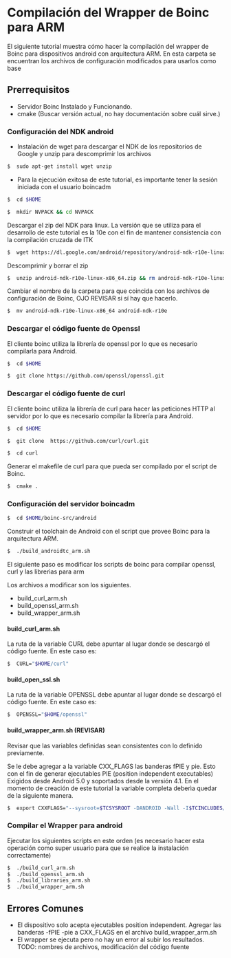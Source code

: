 # Compilación del Wrapper de Boinc para ARM

El siguiente tutorial muestra cómo hacer la compilación del wrapper de Boinc para dispositivos android con arquitectura ARM. En esta carpeta se encuentran los archivos de configuración modificados para usarlos como base

## Prerrequisitos
* Servidor Boinc Instalado y Funcionando.
* cmake (Buscar versión actual, no hay documentación sobre cuál sirve.)


### Configuración del NDK android

* Instalación de wget para descargar el NDK de los repositorios de Google y unzip para descomprimir los archivos

```sh
$  sudo apt-get install wget unzip
```

* Para la ejecución exitosa de este tutorial, es importante tener la sesión iniciada con el usuario boincadm

```sh
$  cd $HOME
```

```sh
$  mkdir NVPACK && cd NVPACK
```

Descargar el zip del NDK para linux. La versión que se utiliza para el desarrollo de este tutorial es la 10e con el fin de mantener consistencia con la compilación cruzada de ITK

```sh
$  wget https://dl.google.com/android/repository/android-ndk-r10e-linux-x86_64.zip
```
Descomprimir y borrar el zip

```sh
$  unzip android-ndk-r10e-linux-x86_64.zip && rm android-ndk-r10e-linux-x86_64.zip
```

Cambiar el nombre de la carpeta para que coincida con los archivos de configuración de Boinc, OJO REVISAR si sí hay que hacerlo.

```sh
$  mv android-ndk-r10e-linux-x86_64 android-ndk-r10e
```

### Descargar el código fuente de Openssl

El cliente boinc utiliza la librería de openssl por lo que es necesario compilarla para Android.

```sh
$  cd $HOME
```

```sh
$  git clone https://github.com/openssl/openssl.git
```

### Descargar el código fuente de curl
El cliente boinc utiliza la librería de curl para hacer las peticiones HTTP al servidor por lo que es necesario compilar la librería para Android.

```sh
$  cd $HOME
```

```sh
$  git clone  https://github.com/curl/curl.git
```

```sh
$  cd curl
```
Generar el makefile de curl para que pueda ser compilado por el script de Boinc.

```sh
$  cmake .
```


### Configuración del servidor boincadm


```sh
$  cd $HOME/boinc-src/android
```

Construir el toolchain de Android con el script que provee Boinc para la arquitectura ARM.

```sh
$  ./build_androidtc_arm.sh
```

El siguiente paso es modificar los scripts de boinc para compilar openssl, curl y las librerìas para arm

Los archivos a modificar son los siguientes.

* build_curl_arm.sh
* build_openssl_arm.sh
* build_wrapper_arm.sh

#### build_curl_arm.sh

La ruta de la variable CURL debe apuntar al lugar donde se descargó el código fuente. En este caso es:

```sh
$  CURL="$HOME/curl"
```
#### build_open_ssl.sh

La ruta de la variable OPENSSL debe apuntar al lugar donde se descargó el código fuente. En este caso es:

```sh
$  OPENSSL="$HOME/openssl"
```
#### build_wrapper_arm.sh (REVISAR)

Revisar que las variables definidas sean consistentes con lo definido previamente.

Se le debe agregar a la variable CXX_FLAGS las  banderas fPIE y pie. Esto con el fin de generar ejecutables PIE (position independent executables) Exigidos desde Android 5.0 y soportados desde la versión 4.1. En el momento de creación de este tutorial la variable completa deberìa quedar de la siguiente manera.
```sh
$  export CXXFLAGS="--sysroot=$TCSYSROOT -DANDROID -Wall -I$TCINCLUDES/include -funroll-loops -fexceptions -O3 -fomit-frame-pointer -fPIE -pie"
```

### Compilar el Wrapper para android

Ejecutar los siguientes scripts en este orden (es necesario hacer esta operación como super usuario para que se realice la instalación correctamente)

```sh
$  ./build_curl_arm.sh
$  ./build_openssl_arm.sh
$  ./build_libraries_arm.sh
$  ./build_wrapper_arm.sh 
```

## Errores Comunes

* El dispositivo solo acepta ejecutables position independent. Agregar las banderas -fPIE -pie a CXX_FLAGS en el archivo build_wrapper_arm.sh
* El wrapper se ejecuta pero no hay un error al subir los resultados. TODO: nombres de archivos, modificación del código fuente
